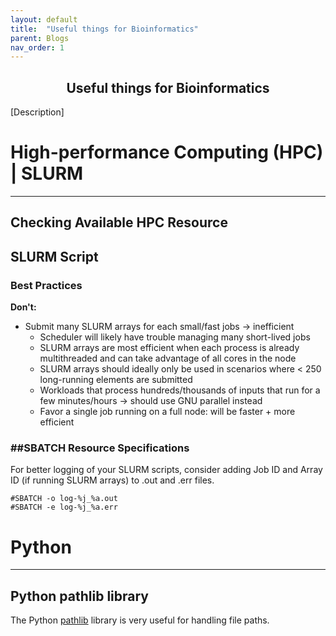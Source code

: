 ```yaml
---
layout: default
title:  "Useful things for Bioinformatics"
parent: Blogs
nav_order: 1
---
```

<h2><center>Useful things for Bioinformatics</center></h2>
[Description]

# High-performance Computing (HPC) | SLURM 
---------------------------------------------------------------
## Checking Available HPC Resource 

## SLURM Script
### Best Practices 
**Don't:** 
- Submit many SLURM arrays for each small/fast jobs → inefficient
    - Scheduler will likely have trouble managing many short-lived jobs
    - SLURM arrays are most efficient when each process is already multithreaded and can take advantage of all cores in the node
    - SLURM arrays should ideally only be used in scenarios where < 250 long-running elements are submitted
    - Workloads that process hundreds/thousands of inputs that run for a few minutes/hours → should use GNU parallel instead
    - Favor a single job running on a full node: will be faster + more efficient

### ##SBATCH Resource Specifications  
For better logging of your SLURM scripts, consider adding Job ID and Array ID (if running SLURM arrays)  to .out and .err files. 
```
#SBATCH -o log-%j_%a.out
#SBATCH -e log-%j_%a.err
```


# Python 
---------------------------------------------------------------
## Python pathlib library 
The Python <a href="https://docs.python.org/3/library/pathlib.html" target="_blank">pathlib</a> library is very useful for handling file paths. 

